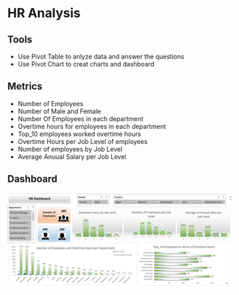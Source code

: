 # HR Analysis 
## Tools 
- Use Pivot Table to anlyze data and answer the questions
- Use Pivot Chart to creat charts and dashboard
## Metrics 
- Number of Employees
- Number of Male and Female
- Number Of Employees in each department
- Overtime hours for employees in each department
- Top_10 employees worked overtime hours
- Overtime Hours per Job Level of employees
- Number of employees by Job Level
- Average Anuual Salary per Job Level
## Dashboard
![Dashboard](https://github.com/Saragamil3/HR-Analysis/blob/main/Screenshot%202024-09-22%20205525.png)
